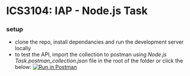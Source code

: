 # ICS3104: IAP - Node.js Task 

### setup
* clone the repo, install dependancies and run the development server locally
* to test the API, import the collection to postman using *Node.js Task.postman_collection.json* file in the root of the folder or click the below:
[![Run in Postman](https://run.pstmn.io/button.svg)](https://app.getpostman.com/run-collection/6fd5c488c3179254d4c1)


    


